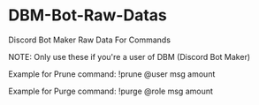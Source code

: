 # DBM-Bot-Raw-Datas
Discord Bot Maker Raw Data For Commands

NOTE: Only use these if you're a user of DBM (Discord Bot Maker)

Example for Prune command:
!prune @user msg amount

Example for Purge command:
!purge @role msg amount
